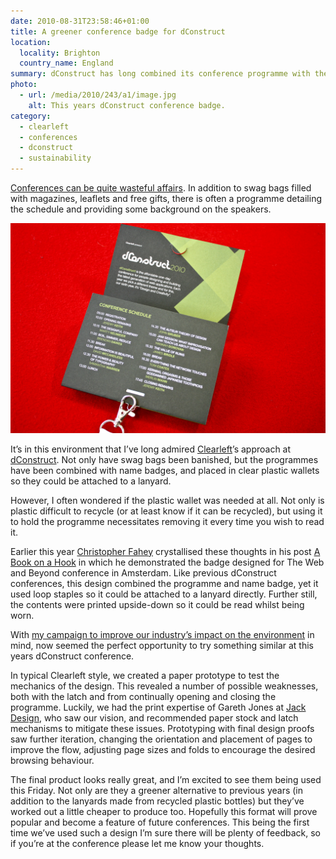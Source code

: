```yaml
---
date: 2010-08-31T23:58:46+01:00
title: A greener conference badge for dConstruct
location:
  locality: Brighton
  country_name: England
summary: dConstruct has long combined its conference programme with the name badge, a simple yet cost-effective design. This year we hope to go one better.
photo:
  - url: /media/2010/243/a1/image.jpg
    alt: This years dConstruct conference badge.
category:
  - clearleft
  - conferences
  - dconstruct
  - sustainability
---
```


[Conferences can be quite wasteful affairs][1]. In addition to swag bags filled with magazines, leaflets and free gifts, there is often a programme detailing the schedule and providing some background on the speakers.

[![A folded cardboard name badge.](/media/2010/243/a1/image.jpg "This years dConstruct conference badge. Photograph: James Box.")](https://www.flickr.com/photos/b0xman/4929704982/)

It’s in this environment that I’ve long admired [Clearleft][2]’s approach at [dConstruct][3]. Not only have swag bags been banished, but the programmes have been combined with name badges, and placed in clear plastic wallets so they could be attached to a lanyard.

However, I often wondered if the plastic wallet was needed at all. Not only is plastic difficult to recycle (or at least know if it can be recycled), but using it to hold the programme necessitates removing it every time you wish to read it.

Earlier this year [Christopher Fahey][4] crystallised these thoughts in his post [A Book on a Hook][5] in which he demonstrated the badge designed for The Web and Beyond conference in Amsterdam. Like previous dConstruct conferences, this design combined the programme and name badge, yet it used loop staples so it could be attached to a lanyard directly. Further still, the contents were printed upside-down so it could be read whilst being worn.

With [my campaign to improve our industry’s impact on the environment][6] in mind, now seemed the perfect opportunity to try something similar at this years dConstruct conference.

In typical Clearleft style, we created a paper prototype to test the mechanics of the design. This revealed a number of possible weaknesses, both with the latch and from continually opening and closing the programme. Luckily, we had the print expertise of Gareth Jones at [Jack Design][7], who saw our vision, and recommended paper stock and latch mechanisms to mitigate these issues. Prototyping with final design proofs saw further iteration, changing the orientation and placement of pages to improve the flow, adjusting page sizes and folds to encourage the desired browsing behaviour.

The final product looks really great, and I’m excited to see them being used this Friday. Not only are they a greener alternative to previous years (in addition to the lanyards made from recycled plastic bottles) but they’ve worked out a little cheaper to produce too. Hopefully this format will prove popular and become a feature of future conferences. This being the first time we’ve used such a design I’m sure there will be plenty of feedback, so if you’re at the conference please let me know your thoughts.

[1]: /2009/074/a1/nothing_green_about_sxsw/
[2]: https://clearleft.com
[3]: http://dconstruct.org
[4]: http://graphpaper.com
[5]: http://www.graphpaper.com/2010/06-11_a-book-on-a-hook
[6]: https://agreenfocus.tumblr.com/
[7]: http://www.designbyjack.co.uk/
